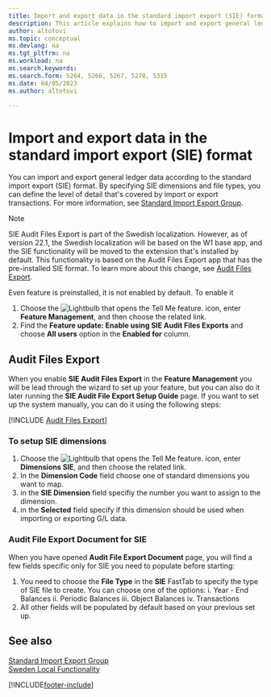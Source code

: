 ```yaml
---
title: Import and export data in the standard import export (SIE) format
description: This article explains how to import and export general ledger data according to the standard import export (SIE) format for Sweden.
author: altotovi
ms.topic: conceptual
ms.devlang: na
ms.tgt_pltfrm: na
ms.workload: na
ms.search.keywords:
ms.search.form: 5264, 5266, 5267, 5270, 5315
ms.date: 04/05/2023
ms.author: altotovi

---
```


# Import and export data in the standard import export (SIE) format

You can import and export general ledger data according to the standard import export (SIE) format. By specifying SIE dimensions and file types, you can define the level of detail that's covered by import or export transactions. For more information, see [Standard Import Export Group](https://go.microsoft.com/fwlink/?LinkID=164870&clcid=0x41d).

> [!NOTE]
> SIE Audit Files Export is part of the Swedish localization. However, as of version 22.1, the Swedish localization will be based on the W1 base app, and the SIE functionality will be moved to the extension that's installed by default. This functionality is based on the Audit Files Export app that has the pre-installed SIE format. To learn more about this change, see [Audit Files Export](../../finance-how-to-export-audit-files.md).

Even feature is preinstalled, it is not enabled by default. To enable it
1.  Choose the ![Lightbulb that opens the Tell Me feature.](../../media/ui-search/search_small.png "Tell me what you want to do") icon, enter **Feature Management**, and then choose the related link.  
2.  Find the **Feature update: Enable using SIE Audit Files Exports** and choose **All users** option in the **Enabled for** column.

## Audit Files Export 

When you enable **SIE Audit Files Export** in the **Feature Management** you will be lead through the wizard to set up your feature, but you can also do it later running the **SIE Audit File Export Setup Guide** page. If you want to set up the system manually, you can do it using the following steps:

[!INCLUDE [Audit Files Export](../../finance-how-to-export-audit-files.md)]

### To setup SIE dimensions

1.  Choose the ![Lightbulb that opens the Tell Me feature.](../../media/ui-search/search_small.png "Tell me what you want to do") icon, enter **Dimensions SIE**, and then choose the related link.  
2.  In the **Dimension Code** field choose one of standard dimensions you want to map. 
3.  in the **SIE Dimension** field specifiy the number you want to assign to the dimension. 
4.  in the **Selected** field specify if this dimension should be used when importing or exporting G/L data.

### Audit File Export Document for SIE

When you have opened **Audit File Export Document** page, you will find a few fields specific only for SIE you need to populate before starting:
1.  You need to choose the **File Type** in the **SIE** FastTab to specify the type of SIE file to create. You can choose one of the options: 
    i. Year - End Balances
    ii. Periodic Balances
    iii. Object Balances
    iv. Transactions
2.  All other fields will be populated by default based on your previous set up.

## See also

[Standard Import Export Group](https://go.microsoft.com/fwlink/?LinkID=164870&clcid=0x41d)  
[Sweden Local Functionality](sweden-local-functionality.md)

[!INCLUDE[footer-include](../../includes/footer-banner.md)]
